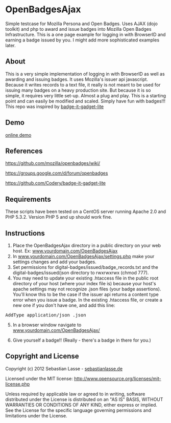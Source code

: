 # OpenBadgesAjax

Simple testcase for Mozilla Persona and Open Badges. Uses AJAX (dojo toolkit) and php to award and issue badges into Mozilla Open Badges Infrastructure.
This is a one page example for logging in with BrowserID and earning a badge issued by you. I might add more sophisticated examples later.


## About

This is a very simple implementation of logging in with BrowserID as well as awarding and issuing badges. It uses Mozilla's issuer api javascript. Because it writes records to a text file, it really is not meant to be used for issuing many badges on a heavy production site. But because it is so simple, it requires very little set-up. Almost a plug and play. This is a starting point and can easily be modified and scaled. Simply have fun with badges!!!
This repo was inspired by [badge-it-gadget-lite](https://github.com/Codery/badge-it-gadget-lite/issues)

## Demo
[online demo](http://sebastianlasse.de/dev/OpenBadgesAjax/)

## References

https://github.com/mozilla/openbadges/wiki/

https://groups.google.com/d/forum/openbadges

https://github.com/Codery/badge-it-gadget-lite

## Requirements

These scripts have been tested on a CentOS server running Apache 2.0 and PHP 5.3.2. Version PHP 5 and up should work fine.

## Instructions

1. Place the OpenBadgesAjax directory in a public directory on your web host. Ex: www.yourdomain.com/OpenBadgesAjax
2. In www.yourdomain.com/OpenBadgesAjax/settings.php make your settings changes and add your badges.
3. Set permissions for digital-badges/issued/badge_records.txt and the digital-badges/issued/json directory to rwxrwxrwx (chmod 777).
4. You may need to update your existing .htaccess file in the public root directory of your host (where your index file is) because your host's apache settings may not recognize .json files (your badge assertions). You'll know this to be the case if the issuer api returns a content type error when you issue a badge. In the existing .htaccess file, or create a new one if you don't have one, and add this line:
<pre>AddType application/json .json</pre>
5. In a browser window navigate to www.yourdomain.com/OpenBadgesAjax/

6. Give yourself a badge!! (Really - there's a badge in there for you.)

## Copyright and License

Copyright (c) 2012 Sebastian Lasse - [sebastianlasse.de](http://sebastianlasse.de/)

Licensed under the MIT license: http://www.opensource.org/licenses/mit-license.php

Unless required by applicable law or agreed to in writing, software
distributed under the License is distributed on an "AS IS" BASIS,
WITHOUT WARRANTIES OR CONDITIONS OF ANY KIND, either express or implied.
See the License for the specific language governing permissions and
limitations under the License.